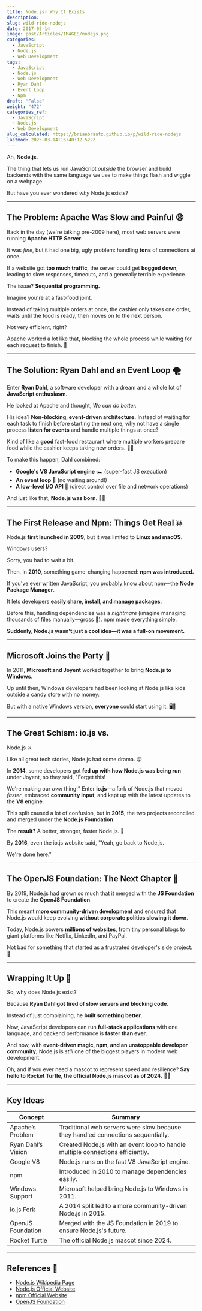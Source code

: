 ```yaml
---
title: Node.js- Why It Exists
description: 
slug: wild-ride-nodejs
date: 2017-05-14
image: post/Articles/IMAGES/nodejs.png
categories:
  - JavaScript
  - Node.js
  - Web Development
tags:
  - JavaScript
  - Node.js
  - Web Development
  - Ryan Dahl
  - Event Loop
  - Npm
draft: "False"
weight: "472"
categories_ref:
  - JavaScript
  - Node.js
  - Web Development
slug_calculated: https://brianbraatz.github.io/p/wild-ride-nodejs
lastmod: 2025-03-14T16:40:12.522Z
---
```

Ah, **Node.js**.

The thing that lets us run JavaScript *outside* the browser and build backends with the same language we use to make things flash and wiggle on a webpage.

But have you ever wondered *why* Node.js exists?

***

## The Problem: Apache Was Slow and Painful 😫

Back in the day (we're talking pre-2009 here), most web servers were running **Apache HTTP Server**.

It was *fine*, but it had one big, ugly problem: handling **tons** of connections at once.

If a website got **too much traffic**, the server could get **bogged down**, leading to slow responses, timeouts, and a generally terrible experience.

The issue? **Sequential programming.**

Imagine you're at a fast-food joint.

Instead of taking multiple orders at once, the cashier only takes one order, waits until the food is ready, then moves on to the next person.

Not very efficient, right?

Apache worked a lot like that, blocking the whole process while waiting for each request to finish. 🚦

***

## The Solution: Ryan Dahl and an Event Loop 🌪️

Enter **Ryan Dahl**, a software developer with a dream and a whole lot of **JavaScript enthusiasm**.

He looked at Apache and thought, *We can do better.*

His idea? **Non-blocking, event-driven architecture.** Instead of waiting for each task to finish before starting the next one, why not have a single process **listen for events** and handle multiple things at once?

Kind of like a **good** fast-food restaurant where multiple workers prepare food while the cashier keeps taking new orders. 🍔🥤

To make this happen, Dahl combined:

* **Google's V8 JavaScript engine** 🏎️ (super-fast JS execution)
* **An event loop** 🔄 (no waiting around!)
* **A low-level I/O API** 📡 (direct control over file and network operations)

And just like that, **Node.js was born**. 🍼🎉

***

## The First Release and Npm: Things Get Real 💥

Node.js **first launched in 2009**, but it was limited to **Linux and macOS**.

Windows users?

Sorry, you had to wait a bit.

Then, in **2010**, something game-changing happened: **npm was introduced.**

If you've ever written JavaScript, you probably know about npm—the **Node Package Manager**.

It lets developers **easily share, install, and manage packages**.

Before this, handling dependencies was a *nightmare* (imagine managing thousands of files manually—gross 🤢). npm made everything simple.

**Suddenly, Node.js wasn't just a cool idea—it was a full-on movement.**

***

## Microsoft Joins the Party 🎉

In 2011, **Microsoft and Joyent** worked together to bring **Node.js to Windows**.

Up until then, Windows developers had been looking at Node.js like kids outside a candy store with no money.

But with a native Windows version, **everyone** could start using it. 🖥️💙

***

## The Great Schism: io.js vs.

Node.js ⚔️

Like all great tech stories, Node.js had some drama. 😲

In **2014**, some developers got **fed up with how Node.js was being run** under Joyent, so they said, "Forget this!

We're making our *own* thing!" Enter **io.js**—a fork of Node.js that moved *faster*, embraced **community input**, and kept up with the latest updates to the **V8 engine**.

This split caused a lot of confusion, but in **2015**, the two projects reconciled and merged under the **Node.js Foundation**.

The **result?** A better, stronger, faster Node.js. 🦾

By **2016**, even the io.js website said, "Yeah, go back to Node.js.

We're done here."

***

## The OpenJS Foundation: The Next Chapter 📖

By 2019, Node.js had grown so much that it merged with the **JS Foundation** to create the **OpenJS Foundation**.

This meant **more community-driven development** and ensured that Node.js would keep evolving **without corporate politics slowing it down**.

Today, Node.js powers **millions of websites**, from tiny personal blogs to giant platforms like Netflix, LinkedIn, and PayPal.

Not bad for something that started as a frustrated developer's side project. 🚀

***

## Wrapping It Up 🎁

So, why does Node.js exist?

Because **Ryan Dahl got tired of slow servers and blocking code**.

Instead of just complaining, he **built something better**.

Now, JavaScript developers can run **full-stack applications** with one language, and backend performance is **faster than ever**.

And now, with **event-driven magic, npm, and an unstoppable developer community**, Node.js is *still* one of the biggest players in modern web development.

Oh, and if you ever need a mascot to represent speed and resilience? **Say hello to Rocket Turtle, the official Node.js mascot as of 2024.** 🐢🚀

***

## Key Ideas

| Concept            | Summary                                                                          |
| ------------------ | -------------------------------------------------------------------------------- |
| Apache’s Problem   | Traditional web servers were slow because they handled connections sequentially. |
| Ryan Dahl’s Vision | Created Node.js with an event loop to handle multiple connections efficiently.   |
| Google V8          | Node.js runs on the fast V8 JavaScript engine.                                   |
| npm                | Introduced in 2010 to manage dependencies easily.                                |
| Windows Support    | Microsoft helped bring Node.js to Windows in 2011.                               |
| io.js Fork         | A 2014 split led to a more community-driven Node.js in 2015.                     |
| OpenJS Foundation  | Merged with the JS Foundation in 2019 to ensure Node.js's future.                |
| Rocket Turtle      | The official Node.js mascot since 2024.                                          |

***

## References 🔗

* [Node.js Wikipedia Page](https://en.wikipedia.org/wiki/Node.js)
* [Node.js Official Website](https://nodejs.org/)
* [npm Official Website](https://www.npmjs.com/)
* [OpenJS Foundation](https://openjsf.org/)
